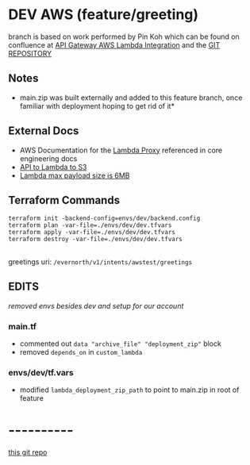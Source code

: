 # DEV AWS (feature/greeting)
branch is based on work performed by Pin Koh which can be found on confluence at 
[API Gateway AWS Lambda Integration](https://confluence.sys.cigna.com/pages/viewpage.action?spaceKey=AUT&title=API+Gateway+AWS+Lambda+Integration)
and the [GIT REPOSITORY](https://git.express-scripts.com/ExpressScripts/greetings-lambda-nodejs)

## Notes
* main.zip was built externally and added to this feature branch, once familiar with deployment hoping to get rid of it*

## External Docs
* AWS Documentation for the [Lambda Proxy](https://docs.aws.amazon.com/apigateway/latest/developerguide/http-api-develop-integrations-lambda.html) referenced in core engineering docs
* [API to Lambda to S3](https://aws.amazon.com/blogs/compute/patterns-for-building-an-api-to-upload-files-to-amazon-s3/)
* [Lambda max payload size is 6MB](https://docs.aws.amazon.com/lambda/latest/dg/gettingstarted-limits.html)

## Terraform Commands
```
terraform init -backend-config=envs/dev/backend.config
terraform plan -var-file=./envs/dev/dev.tfvars
terraform apply -var-file=./envs/dev/dev.tfvars
terraform destroy -var-file=./envs/dev/dev.tfvars
```

##
greetings uri: ```/evernorth/v1/intents/awstest/greetings```

## EDITS

*removed envs besides dev and setup for our account*

### main.tf
* commented out ```data "archive_file" "deployment_zip"``` block
* removed ```depends_on``` in ```custom_lambda```

### envs/dev/tf.vars
* modified ```lambda_deployment_zip_path``` to point to main.zip in root of feature

# ----------
[this git repo](https://git.express-scripts.com/ExpressScripts/aws-terraform-hs-bef-intentapi) 


